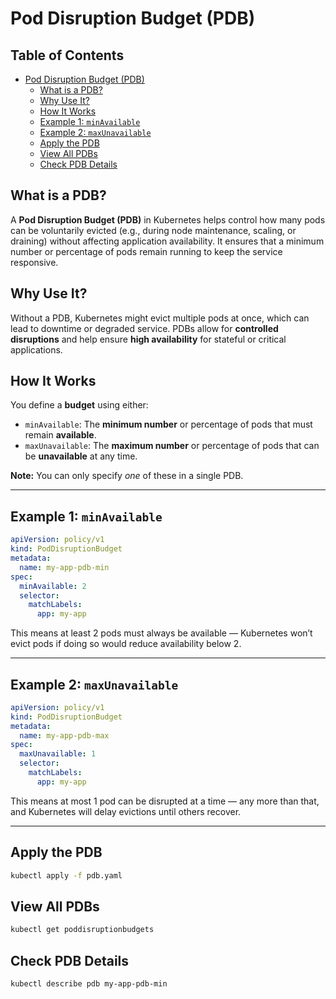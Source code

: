 # Pod Disruption Budget (PDB)

## Table of Contents

- [Pod Disruption Budget (PDB)](#pod-disruption-budget-pdb)
  - [What is a PDB?](#what-is-a-pdb)
  - [Why Use It?](#why-use-it)
  - [How It Works](#how-it-works)
  - [Example 1: `minAvailable`](#example-1-minavailable)
  - [Example 2: `maxUnavailable`](#example-2-maxunavailable)
  - [Apply the PDB](#apply-the-pdb)
  - [View All PDBs](#view-all-pdbs)
  - [Check PDB Details](#check-pdb-details)


## What is a PDB?

A **Pod Disruption Budget (PDB)** in Kubernetes helps control how many pods can be voluntarily evicted (e.g., during node maintenance, scaling, or draining) without affecting application availability. It ensures that a minimum number or percentage of pods remain running to keep the service responsive.

## Why Use It?

Without a PDB, Kubernetes might evict multiple pods at once, which can lead to downtime or degraded service. PDBs allow for **controlled disruptions** and help ensure **high availability** for stateful or critical applications.

## How It Works

You define a **budget** using either:

- `minAvailable`: The **minimum number** or percentage of pods that must remain **available**.
- `maxUnavailable`: The **maximum number** or percentage of pods that can be **unavailable** at any time.

**Note:** You can only specify *one* of these in a single PDB.

---

## Example 1: `minAvailable`

```yaml
apiVersion: policy/v1
kind: PodDisruptionBudget
metadata:
  name: my-app-pdb-min
spec:
  minAvailable: 2
  selector:
    matchLabels:
      app: my-app
```

This means at least 2 pods must always be available — Kubernetes won’t evict pods if doing so would reduce availability below 2.

---

## Example 2: `maxUnavailable`

```yaml
apiVersion: policy/v1
kind: PodDisruptionBudget
metadata:
  name: my-app-pdb-max
spec:
  maxUnavailable: 1
  selector:
    matchLabels:
      app: my-app
```

This means at most 1 pod can be disrupted at a time — any more than that, and Kubernetes will delay evictions until others recover.

---

## Apply the PDB

```bash
kubectl apply -f pdb.yaml
```

## View All PDBs

```bash
kubectl get poddisruptionbudgets
```

## Check PDB Details

```bash
kubectl describe pdb my-app-pdb-min
```

